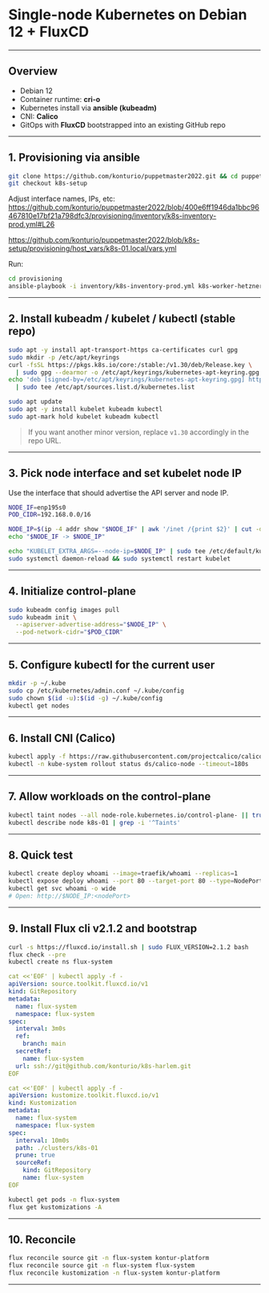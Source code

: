 # Single-node Kubernetes on Debian 12 + FluxCD

---

## Overview

- Debian 12
- Container runtime: **cri-o**
- Kubernetes install via **ansible (kubeadm)**
- CNI: **Calico**
- GitOps with **FluxCD** bootstrapped into an existing GitHub repo

---

## 1. Provisioning via ansible

```bash
git clone https://github.com/konturio/puppetmaster2022.git && cd puppetmaster2022.git 
git checkout k8s-setup
```
Adjust interface names, IPs, etc: 
https://github.com/konturio/puppetmaster2022/blob/400e6ff1946da1bbc96467810e17bf21a798dfc3/provisioning/inventory/k8s-inventory-prod.yml#L26

https://github.com/konturio/puppetmaster2022/blob/k8s-setup/provisioning/host_vars/k8s-01.local/vars.yml

Run:
```bash
cd provisioning
ansible-playbook -i inventory/k8s-inventory-prod.yml k8s-worker-hetzner-robot.yml -l k8s-01.local
```

---

## 2. Install kubeadm / kubelet / kubectl (stable repo)

```bash
sudo apt -y install apt-transport-https ca-certificates curl gpg
sudo mkdir -p /etc/apt/keyrings
curl -fsSL https://pkgs.k8s.io/core:/stable:/v1.30/deb/Release.key \
  | sudo gpg --dearmor -o /etc/apt/keyrings/kubernetes-apt-keyring.gpg
echo 'deb [signed-by=/etc/apt/keyrings/kubernetes-apt-keyring.gpg] https://pkgs.k8s.io/core:/stable:/v1.30/deb/ /' \
  | sudo tee /etc/apt/sources.list.d/kubernetes.list

sudo apt update
sudo apt -y install kubelet kubeadm kubectl
sudo apt-mark hold kubelet kubeadm kubectl
```

> If you want another minor version, replace `v1.30` accordingly in the repo URL.

---

## 3. Pick node interface and set kubelet node IP

Use the interface that should advertise the API server and node IP.

```bash
NODE_IF=enp195s0
POD_CIDR=192.168.0.0/16

NODE_IP=$(ip -4 addr show "$NODE_IF" | awk '/inet /{print $2}' | cut -d/ -f1)
echo "$NODE_IF -> $NODE_IP"

echo "KUBELET_EXTRA_ARGS=--node-ip=$NODE_IP" | sudo tee /etc/default/kubelet >/dev/null
sudo systemctl daemon-reload && sudo systemctl restart kubelet
```

---

## 4. Initialize control-plane

```bash
sudo kubeadm config images pull
sudo kubeadm init \
  --apiserver-advertise-address="$NODE_IP" \
  --pod-network-cidr="$POD_CIDR"
```

---

## 5. Configure kubectl for the current user

```bash
mkdir -p ~/.kube
sudo cp /etc/kubernetes/admin.conf ~/.kube/config
sudo chown $(id -u):$(id -g) ~/.kube/config
kubectl get nodes
```

---

## 6. Install CNI (Calico)

```bash
kubectl apply -f https://raw.githubusercontent.com/projectcalico/calico/v3.28.0/manifests/calico.yaml
kubectl -n kube-system rollout status ds/calico-node --timeout=180s
```

---

## 7. Allow workloads on the control-plane

```bash
kubectl taint nodes --all node-role.kubernetes.io/control-plane- || true
kubectl describe node k8s-01 | grep -i '^Taints'
```

---

## 8. Quick test

```bash
kubectl create deploy whoami --image=traefik/whoami --replicas=1
kubectl expose deploy whoami --port 80 --target-port 80 --type=NodePort
kubectl get svc whoami -o wide
# Open: http://$NODE_IP:<nodePort>
```

---

## 9. Install Flux cli v2.1.2 and bootstrap

```bash
curl -s https://fluxcd.io/install.sh | sudo FLUX_VERSION=2.1.2 bash
flux check --pre
kubectl create ns flux-system
```

```yaml
cat <<'EOF' | kubectl apply -f -
apiVersion: source.toolkit.fluxcd.io/v1
kind: GitRepository
metadata:
  name: flux-system
  namespace: flux-system
spec:
  interval: 3m0s
  ref:
    branch: main
  secretRef:
    name: flux-system
  url: ssh://git@github.com/konturio/k8s-harlem.git
EOF

cat <<'EOF' | kubectl apply -f -
apiVersion: kustomize.toolkit.fluxcd.io/v1
kind: Kustomization
metadata:
  name: flux-system
  namespace: flux-system
spec:
  interval: 10m0s
  path: ./clusters/k8s-01
  prune: true
  sourceRef:
    kind: GitRepository
    name: flux-system
EOF
```
```bash
kubectl get pods -n flux-system 
flux get kustomizations -A
```

---

## 10. Reconcile

```bash
flux reconcile source git -n flux-system kontur-platform
flux reconcile source git -n flux-system flux-system
flux reconcile kustomization -n flux-system kontur-platform
```

---
